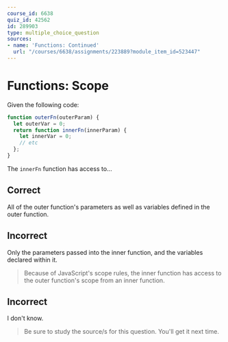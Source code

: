 ```yaml
---
course_id: 6638
quiz_id: 42562
id: 289903
type: multiple_choice_question
sources:
- name: 'Functions: Continued'
  url: "/courses/6638/assignments/223889?module_item_id=523447"
---
```


# Functions: Scope

Given the following code:

```javascript
function outerFn(outerParam) {
  let outerVar = 0;
  return function innerFn(innerParam) {
    let innerVar = 0;
    // etc
  };
}
```

The `innerFn` function has access to...

## Correct

All of the outer function's parameters as well as variables defined in the outer
function.

## Incorrect

Only the parameters passed into the inner function, and the variables declared
within it.

> Because of JavaScript's scope rules, the inner function has access to the outer
> function's scope from an inner function.

## Incorrect

I don't know.

> Be sure to study the source/s for this question. You'll get it next time.
